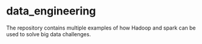 # data_engineering
The repository contains multiple examples of how Hadoop and spark can be used to solve big data challenges.
